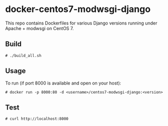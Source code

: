 # docker-centos7-modwsgi-django

This repo contains Dockerfiles for various Django versions running
under Apache + modwsgi on CentOS 7.

## Build

```
# ./build_all.sh
```

## Usage

To run (if port 8000 is available and open on your host):

```
# docker run -p 8000:80 -d <username>/centos7-modwsgi-django:<version>
```

## Test

```
# curl http://localhost:8000
```
